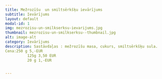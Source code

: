 ```yaml
---
title: Mežrozīšu  un smiltsērkšķu ievārījums
subtitle: Ievārījums
layout: default
modal-id: 1
img: mezrozisu-un-smilkserksu-ievarijums.jpg
thumbnail: mezrozisu-un-smilkserksu--thumbnail.jpg
alt: image-alt
category: Ievārījums
description: Sastāvdaļas : mežrozīšu masa, cukurs, smiltsērkšķu sula.
Cena:250 g 5,-EUR
          125g 3,50 EUR
          20 g 1,-EUR


---
```

